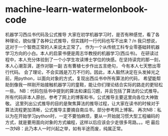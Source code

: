 # machine-learn-watermelonbook-code
机器学习西瓜书代码及公式推导
大家在初学机器学习时，是否有种感觉，看了各种理论，貌似懂了各种公式推导，但实践时一行代码也写不出来？/n
我只想说，这对于一个智商正常的人来说太正常了。
作为一个从传统工科专业零基础转机器学习方向的小白。本人的启蒙书便是周志华教授的机器学习(西瓜书)。
在研读过程中，本人充分体验到了一个小学生攻读博士学位的快感。在坚持读完的那一刻，本人心潮澎湃，遂作对联一副
  古有曹植七步作出五言绝句，
  今有本人七天憋出零行代码。
会了理论，不会实践是万万不行的。因此，本人毅然决定在头发掉光之前，用python，以面向对象的方式，复现出西瓜书中所有算法的代码，
希望能帮助到像我一样刚开始接触机器学习的童鞋，能让你们理论结合实际的路走的更轻松一些。
NB：代码包括书中提到的算法和课后习题，并且包括了算法的公式推导。
    所有代码非本人原创，参考了网上的博客和书，公式推导主要这里向各位大神致敬。
    这里列出公式推导的目的是聚焦算法的推导过程，让大家在读书的时候对于算法流程更加清晰，公式推导主要摘自南瓜书，部分参考网上博客。
再次NB：私以为在开始学习python时，一定不要怕麻烦，要从一开始就习惯大型工程编码的方式，就是要用面向对象的方式编程，这样以后应该会少走很多弯路。。。吧
最后一次NB：此乃本人一时兴起之举，如有半途而废，纯属正常。
